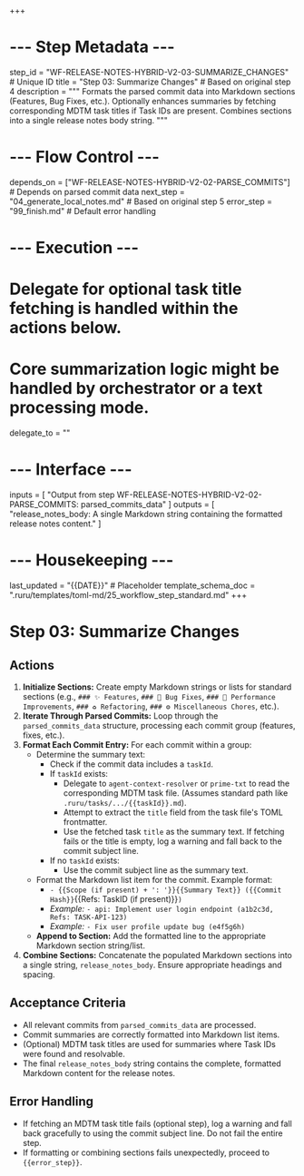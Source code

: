 +++
# --- Step Metadata ---
step_id = "WF-RELEASE-NOTES-HYBRID-V2-03-SUMMARIZE_CHANGES" # Unique ID
title = "Step 03: Summarize Changes" # Based on original step 4
description = """
Formats the parsed commit data into Markdown sections (Features, Bug Fixes, etc.).
Optionally enhances summaries by fetching corresponding MDTM task titles if Task IDs are present.
Combines sections into a single release notes body string.
"""

# --- Flow Control ---
depends_on = ["WF-RELEASE-NOTES-HYBRID-V2-02-PARSE_COMMITS"] # Depends on parsed commit data
next_step = "04_generate_local_notes.md" # Based on original step 5
error_step = "99_finish.md" # Default error handling

# --- Execution ---
# Delegate for optional task title fetching is handled within the actions below.
# Core summarization logic might be handled by orchestrator or a text processing mode.
delegate_to = ""

# --- Interface ---
inputs = [
    "Output from step WF-RELEASE-NOTES-HYBRID-V2-02-PARSE_COMMITS: parsed_commits_data"
]
outputs = [
    "release_notes_body: A single Markdown string containing the formatted release notes content."
]

# --- Housekeeping ---
last_updated = "{{DATE}}" # Placeholder
template_schema_doc = ".ruru/templates/toml-md/25_workflow_step_standard.md"
+++

# Step 03: Summarize Changes

## Actions

1.  **Initialize Sections:** Create empty Markdown strings or lists for standard sections (e.g., `### ✨ Features`, `### 🐞 Bug Fixes`, `### 🚀 Performance Improvements`, `### ♻️ Refactoring`, `### ⚙️ Miscellaneous Chores`, etc.).
2.  **Iterate Through Parsed Commits:** Loop through the `parsed_commits_data` structure, processing each commit group (features, fixes, etc.).
3.  **Format Each Commit Entry:** For each commit within a group:
    *   Determine the summary text:
        *   Check if the commit data includes a `taskId`.
        *   If `taskId` exists:
            *   Delegate to `agent-context-resolver` or `prime-txt` to read the corresponding MDTM task file. (Assumes standard path like `.ruru/tasks/.../{{taskId}}.md`).
            *   Attempt to extract the `title` field from the task file's TOML frontmatter.
            *   Use the fetched task `title` as the summary text. If fetching fails or the title is empty, log a warning and fall back to the commit subject line.
        *   If no `taskId` exists:
            *   Use the commit subject line as the summary text.
    *   Format the Markdown list item for the commit. Example format:
        *   `- {{Scope (if present) + ': '}}{{Summary Text}} ({{Commit Hash}}`{{Refs: TaskID (if present)}}`)`
        *   *Example:* `- api: Implement user login endpoint (a1b2c3d, Refs: TASK-API-123)`
        *   *Example:* `- Fix user profile update bug (e4f5g6h)`
    *   **Append to Section:** Add the formatted line to the appropriate Markdown section string/list.
4.  **Combine Sections:** Concatenate the populated Markdown sections into a single string, `release_notes_body`. Ensure appropriate headings and spacing.

## Acceptance Criteria

*   All relevant commits from `parsed_commits_data` are processed.
*   Commit summaries are correctly formatted into Markdown list items.
*   (Optional) MDTM task titles are used for summaries where Task IDs were found and resolvable.
*   The final `release_notes_body` string contains the complete, formatted Markdown content for the release notes.

## Error Handling

*   If fetching an MDTM task title fails (optional step), log a warning and fall back gracefully to using the commit subject line. Do not fail the entire step.
*   If formatting or combining sections fails unexpectedly, proceed to `{{error_step}}`.
